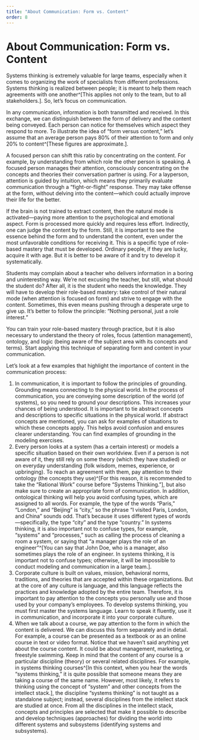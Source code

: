 ```yaml
---
title: "About Communication: Form vs. Content"
order: 8
---
```


# About Communication: Form vs. Content

Systems thinking is extremely valuable for large teams, especially when it comes to organizing the work of specialists from different professions. Systems thinking is realized between people; it is meant to help them reach agreements with one another^[This applies not only to the team, but to all stakeholders.]. So, let’s focus on communication.

In any communication, information is both transmitted and received. In this exchange, we can distinguish between the form of delivery and the content being conveyed. Each person can notice for themselves which aspect they respond to more. To illustrate the idea of “form versus content,” let’s assume that an average person pays 80% of their attention to form and only 20% to content^[These figures are approximate.].

A focused person can shift this ratio by concentrating on the content. For example, by understanding from which role the other person is speaking. A focused person manages their attention, consciously concentrating on the concepts and theories their conversation partner is using. For a layperson, attention is guided by intuition, which means they primarily evaluate communication through a “fight-or-flight” response. They may take offense at the form, without delving into the content—which could actually improve their life for the better.

If the brain is not trained to extract content, then the natural mode is activated—paying more attention to the psychological and emotional aspect. Form is processed more quickly and requires less effort. Indirectly, one can judge the content by the form. Still, it is important to see the essence behind the form and to understand the content, even under the most unfavorable conditions for receiving it. This is a specific type of role-based mastery that must be developed. Ordinary people, if they are lucky, acquire it with age. But it is better to be aware of it and try to develop it systematically.

Students may complain about a teacher who delivers information in a boring and uninteresting way. We’re not excusing the teacher, but still, what should the student do? After all, it is the student who needs the knowledge. They will have to develop their role-based mastery: take control of their natural mode (when attention is focused on form) and strive to engage with the content. Sometimes, this even means pushing through a desperate urge to give up. It’s better to follow the principle: “Nothing personal, just a role interest.”

You can train your role-based mastery through practice, but it is also necessary to understand the theory of roles, focus (attention management), ontology, and logic (being aware of the subject area with its concepts and terms). Start applying this technique of separating form and content in your communication.

Let’s look at a few examples that highlight the importance of content in the communication process:

1. In communication, it is important to follow the principles of grounding. Grounding means connecting to the physical world. In the process of communication, you are conveying some description of the world (of systems), so you need to ground your descriptions. This increases your chances of being understood. It is important to tie abstract concepts and descriptions to specific situations in the physical world. If abstract concepts are mentioned, you can ask for examples of situations to which these concepts apply. This helps avoid confusion and ensures clearer understanding. You can find examples of grounding in the modeling exercises.
2. Every person looks at a system (has a certain interest) or models a specific situation based on their own worldview. Even if a person is not aware of it, they still rely on some theory (which they have studied) or on everyday understanding (folk wisdom, memes, experience, or upbringing). To reach an agreement with them, pay attention to their ontology (the concepts they use)^[For this reason, it is recommended to take the “Rational Work” course before “Systems Thinking.”], but also make sure to create an appropriate form of communication. In addition, ontological thinking will help you avoid confusing types, which are assigned to all words. For example, the type of the words “Paris,” “London,” and “Beijing” is “city,” so the phrase “I visited Paris, London, and China” sounds odd. That’s because it uses different types of words—specifically, the type “city” and the type “country.” In systems thinking, it is also important not to confuse types, for example, “systems” and “processes,” such as calling the process of cleaning a room a system, or saying that “a manager plays the role of an engineer”^[You can say that John Doe, who is a manager, also sometimes plays the role of an engineer. In systems thinking, it is important not to confuse types; otherwise, it will be impossible to conduct modeling and communication in a large team.].
3. Corporate culture is built on values, mission, behavioral norms, traditions, and theories that are accepted within these organizations. But at the core of any culture is language, and this language reflects the practices and knowledge adopted by the entire team. Therefore, it is important to pay attention to the concepts you personally use and those used by your company’s employees. To develop systems thinking, you must first master the systems language. Learn to speak it fluently, use it in communication, and incorporate it into your corporate culture.
4. When we talk about a course, we pay attention to the form in which the content is delivered. We can discuss this form separately and in detail. For example, a course can be presented as a textbook or as an online course in text or video format. Notice that we haven’t said anything yet about the course content. It could be about management, marketing, or freestyle swimming. Keep in mind that the content of any course is a particular discipline (theory) or several related disciplines. For example, in systems thinking courses^[In this context, when you hear the words “systems thinking,” it is quite possible that someone means they are taking a course of the same name. However, most likely, it refers to thinking using the concept of “system” and other concepts from the intellect stack.], the discipline “systems thinking” is not taught as a standalone subject; instead, several disciplines from the intellect stack are studied at once. From all the disciplines in the intellect stack, concepts and principles are selected that make it possible to describe and develop techniques (approaches) for dividing the world into different systems and subsystems (identifying systems and subsystems).